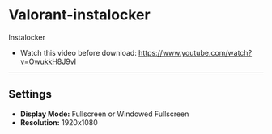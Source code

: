 # Valorant-instalocker
Instalocker
 - Watch this video before download:
https://www.youtube.com/watch?v=OwukkH8J9vI
-------------------------------------------------------------------------
## Settings
 - **Display Mode:** Fullscreen or Windowed Fullscreen
 - **Resolution:** 1920x1080
